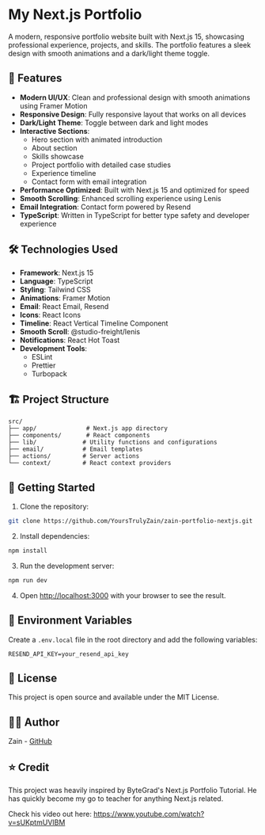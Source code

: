 # My Next.js Portfolio

A modern, responsive portfolio website built with Next.js 15, showcasing professional experience, projects, and skills. The portfolio features a sleek design with smooth animations and a dark/light theme toggle.

## 🚀 Features

- **Modern UI/UX**: Clean and professional design with smooth animations using Framer Motion
- **Responsive Design**: Fully responsive layout that works on all devices
- **Dark/Light Theme**: Toggle between dark and light modes
- **Interactive Sections**:
  - Hero section with animated introduction
  - About section
  - Skills showcase
  - Project portfolio with detailed case studies
  - Experience timeline
  - Contact form with email integration
- **Performance Optimized**: Built with Next.js 15 and optimized for speed
- **Smooth Scrolling**: Enhanced scrolling experience using Lenis
- **Email Integration**: Contact form powered by Resend
- **TypeScript**: Written in TypeScript for better type safety and developer experience

## 🛠️ Technologies Used

- **Framework**: Next.js 15
- **Language**: TypeScript
- **Styling**: Tailwind CSS
- **Animations**: Framer Motion
- **Email**: React Email, Resend
- **Icons**: React Icons
- **Timeline**: React Vertical Timeline Component
- **Smooth Scroll**: @studio-freight/lenis
- **Notifications**: React Hot Toast
- **Development Tools**:
  - ESLint
  - Prettier
  - Turbopack

## 🏗️ Project Structure

```
src/
├── app/              # Next.js app directory
├── components/       # React components
├── lib/             # Utility functions and configurations
├── email/           # Email templates
├── actions/         # Server actions
└── context/         # React context providers
```

## 🚀 Getting Started

1. Clone the repository:

```bash
git clone https://github.com/YoursTrulyZain/zain-portfolio-nextjs.git
```

2. Install dependencies:

```bash
npm install
```

3. Run the development server:

```bash
npm run dev
```

4. Open [http://localhost:3000](http://localhost:3000) with your browser to see the result.

## 🔧 Environment Variables

Create a `.env.local` file in the root directory and add the following variables:

```env
RESEND_API_KEY=your_resend_api_key
```

## 📝 License

This project is open source and available under the MIT License.

## 👨‍💻 Author

Zain - [GitHub](https://github.com/YoursTrulyZain)

## ⭐ Credit

This project was heavily inspired by ByteGrad's Next.js Portfolio Tutorial. He has quickly become my go to teacher for anything Next.js related.

Check his video out here: https://www.youtube.com/watch?v=sUKptmUVIBM
